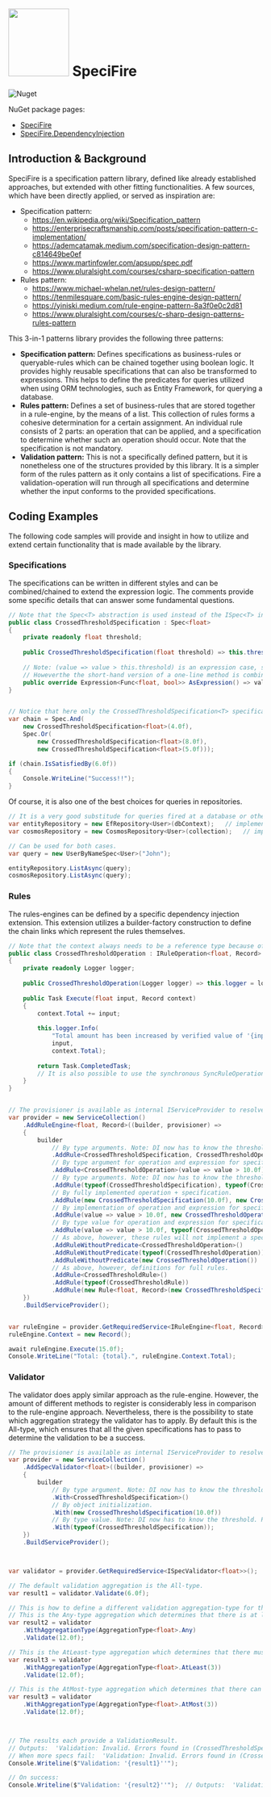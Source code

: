 # <img src=".\docs\SpeciFire(logo).png" width="120" height="134" /> SpeciFire

![Nuget](https://img.shields.io/nuget/v/SpeciFire?color=green&style=plastic)

NuGet package pages:

- [SpeciFire](https://www.nuget.org/packages/SpeciFire/)
- [SpeciFire.DependencyInjection](https://www.nuget.org/packages/SpeciFire.DependencyInjection/)

## Introduction & Background

SpeciFire is a specification pattern library, defined like already established approaches, but extended with other fitting functionalities. A few sources, which have been directly applied, or served as inspiration are:

- Specification pattern:
  -  https://en.wikipedia.org/wiki/Specification_pattern
  - https://enterprisecraftsmanship.com/posts/specification-pattern-c-implementation/
  - https://ademcatamak.medium.com/specification-design-pattern-c814649be0ef
  - https://www.martinfowler.com/apsupp/spec.pdf
  - https://www.pluralsight.com/courses/csharp-specification-pattern
- Rules pattern:
  - https://www.michael-whelan.net/rules-design-pattern/
  - https://tenmilesquare.com/basic-rules-engine-design-pattern/
  - https://yiniski.medium.com/rule-engine-pattern-8a3f0e0c2d81
  - https://www.pluralsight.com/courses/c-sharp-design-patterns-rules-pattern

This 3-in-1 patterns library provides the following three patterns:

- **Specification pattern:** Defines specifications as business-rules or queryable-rules which can be chained together using boolean logic. It provides highly reusable specifications that can also be transformed to expressions. This helps to define the predicates for queries utilized when using ORM technologies, such as Entity Framework, for querying a database.
- **Rules pattern:** Defines a set of business-rules that are stored together in a rule-engine, by the means of a list. This collection of rules forms a cohesive determination for a certain assignment. An individual rule consists of 2 parts: an operation that can be applied, and a specification to determine whether such an operation should occur. Note that the specification is not mandatory.
- **Validation pattern:** This is not a specifically defined pattern, but it is nonetheless one of the structures provided by this library. It is a simpler form of the rules pattern as it only contains a list of specifications. Fire a validation-operation will run through all specifications and determine whether the input conforms to the provided specifications.

## Coding Examples

The following code samples will provide and insight in how to utilize and extend certain functionality that is made available by the library.

### Specifications

The specifications can be written in different styles and can be combined/chained to extend the expression logic. The comments provide some specific details that can answer some fundamental questions.

```c#
// Note that the Spec<T> abstraction is used instead of the ISpec<T> interface, because in most cases the IsSatisfiedBy() method will just simply compile and execute the expression retrieved from the AsExpression() method.
public class CrossedThresholdSpecification : Spec<float>
{
    private readonly float threshold;
    
    public CrossedThresholdSpecification(float threshold) => this.threshold = threshold;
    
    // Note: (value => value > this.threshold) is an expression case, so the notation below might seem a bit of. 
    // Howeverthe the short-hand version of a one-line method is combined with the expression notation.
	public override Expression<Func<float, bool>> AsExpression() => value => value > this.threshold;
}


// Notice that here only the CrossedThresholdSpecification<T> specification, defined above, is only being used, though, it depends on the developer to add more expressions. The And(ISpec<T>, ISpec<T>), Or(ISpec<T>, ISpec<T>) and Not(ISpec<T>) helpers (there are also the same extension-methods for ISpec<T> itself) are there to help chaining the specifications together to form a larging specification. These helper methods are implemented as AndSpec<T>, OrSpec<T> and NotSpec<T> respectively and are implementations of the so-called BinarySpec<T> and UnarySpec<T> specifications (These are also available in the library to create new binary and unary specitications).
var chain = Spec.And(
    new CrossedThresholdSpecification<float>(4.0f), 
    Spec.Or(
        new CrossedThresholdSpecification<float>(8.0f),
    	new CrossedThresholdSpecification<float>(5.0f)));

if (chain.IsSatisfiedBy(6.0f))
{
    Console.WriteLine("Success!!");
}
```

Of course, it is also one of the best choices for queries in repositories.

```c#
// It is a very good substitude for queries fired at a database or other datastores.
var entityRepository = new EfRepository<User>(dbContext);   // implementation of IRepository<User>
var cosmosRepository = new CosmosRepository<User>(collection);   // implementation of IRepository<User>

// Can be used for both cases.
var query = new UserByNameSpec<User>("John");

entityRepository.ListAsync(query);
cosmosRepository.ListAsync(query);
```

### Rules

The rules-engines can be defined by a specific dependency injection extension. This extension utilizes a builder-factory construction to define the chain links which represent the rules themselves.

```c#
// Note that the context always needs to be a reference type because of reference behavior used in this library.
public class CrossedThresholdOperation : IRuleOperation<float, Record>
{
    private readonly Logger logger;
    
    public CrossedThresholdOperation(Logger logger) => this.logger = logger;
    
	public Task Execute(float input, Record context) 
    {
        context.Total += input;
        
        this.logger.Info(
            "Total amount has been increased by verified value of '{input}'. New total: {total}.",
        	input,
        	context.Total);
        
        return Task.CompletedTask; 
        // It is also possible to use the synchronous SyncRuleOperation<TInput, TContext> and the lambda version of it.
    }
}


// The provisioner is available as internal IServiceProvider to resolve dependencies. The builder has to be provided with the rule(-component)s. Building the objects is handled internally.
var provider = new ServiceCollection()
    .AddRuleEngine<float, Record>((builder, provisioner) =>
    {
        builder
            // By type arguments. Note: DI now has to know the threshold. Possible solution: IOptions<T> or object/provider.
            .AddRule<CrossedThresholdSpecification, CrossedThresholdOperation>()
            // By type argument for operation and expression for specification. Expression will be stored in ExpressionSpec<T>.
            .AddRule<CrossedThresholdOperation>(value => value > 10.0f)
            // By type arguments. Note: DI now has to know the threshold. Possible solution: IOptions<T> or object/provider.
            .AddRule(typeof(CrossedThresholdSpecification), typeof(CrossedThresholdOperation))
			// By fully implemented operation + specification.            
            .AddRule(new CrossedThresholdSpecification(10.0f), new CrossedThresholdOperation(new Logger()))
			// By implementation of operation and expression for specification. Expression will be stored in ExpressionSpec<T>.
            .AddRule(value => value > 10.0f, new CrossedThresholdOperation(new Logger()))
			// By type value for operation and expression for specification. Expression will be stored in ExpressionSpec<T>.
            .AddRule(value => value > 10.0f, typeof(CrossedThresholdOperation))
            // As above, however, these rules will not implement a specification and will therefore be executed nonetheless.
            .AddRuleWithoutPredicate<CrossedThresholdOperation>()
            .AddRuleWithoutPredicate(typeof(CrossedThresholdOperation))
            .AddRuleWithoutPredicate(new CrossedThresholdOperation())
			// As above, however, definitions for full rules. 
            .AddRule<CrossedThresholdRule>()
            .AddRule(typeof(CrossedThresholdRule))
            .AddRule(new Rule<float, Record>(new CrossedThresholdSpecification(10.0f), new CrossedThresholdOperation()));
    })
    .BuildServiceProvider(); 


var ruleEngine = provider.GetRequiredService<IRuleEngine<float, Record>>();
ruleEngine.Context = new Record();

await ruleEngine.Execute(15.0f);
Console.WriteLine("Total: {total}.", ruleEngine.Context.Total);
```

### Validator

The validator does apply similar approach as the rule-engine. However, the amount of different methods to register is considerably less in comparison to the rule-engine approach. Nevertheless, there is the possibility to state which aggregation strategy the validator has to apply. By default this is the All-type, which ensures that all the given specifications has to pass to determine the validation to be a success.

```c#
// The provisioner is available as internal IServiceProvider to resolve dependencies. The builder has to be provided with the specifications. Building the objects is handled internally.
var provider = new ServiceCollection()
    .AddSpecValidator<float>((builder, provisioner) =>
    {
        builder
            // By type argument. Note: DI now has to know the threshold. Possible solution: IOptions<T> or object/provider.
            .With<CrossedThresholdSpecification>()
            // By object initialization.
            .With(new CrossedThresholdSpecification(10.0f))
            // By type value. Note: DI now has to know the threshold. Possible solution: IOptions<T> or object/provider.
            .With(typeof(CrossedThresholdSpecification));
    })
    .BuildServiceProvider();



var validator = provider.GetRequiredService<ISpecValidator<float>>();

// The default validation aggregation is the All-type.
var result1 = validator.Validate(6.0f);

// This is how to define a different validation aggregation-type for this validator.
// This is the Any-type aggregation which determines that there is at least one specification that passes the validation successfully.
var result2 = validator
    .WithAggregationType(AggregationType<float>.Any)
    .Validate(12.0f);

// This is the AtLeast-type aggregation which determines that there must be at least a certain number of specifications that should be pass the validation successfully. However, the twist here is that a number should be provided to determine the minimal amount of specification that should be passed successfully.
var result3 = validator
    .WithAggregationType(AggregationType<float>.AtLeast(3))
    .Validate(12.0f);

// This is the AtMost-type aggregation which determines that there can only at most be a certain number of specifications that should be pass the validation successfully. However, the twist here is that a number should be provided to determine the maximum amount of specification that should be passed successfully.
var result3 = validator
    .WithAggregationType(AggregationType<float>.AtMost(3))
    .Validate(12.0f);



// The results each provide a ValidationResult.
// Outputs:  'Validation: Invalid. Errors found in (CrossedThresholdSpecification).'
// When more specs fail:  'Validation: Invalid. Errors found in (CrossedThresholdSpecification, OtherSpec, YetAnotherSpec).'
Console.Writeline($"Validation: '{result1}''");  

// On success:
Console.Writeline($"Validation: '{result2}''");  // Outputs:  'Validation: Valid.'
```



